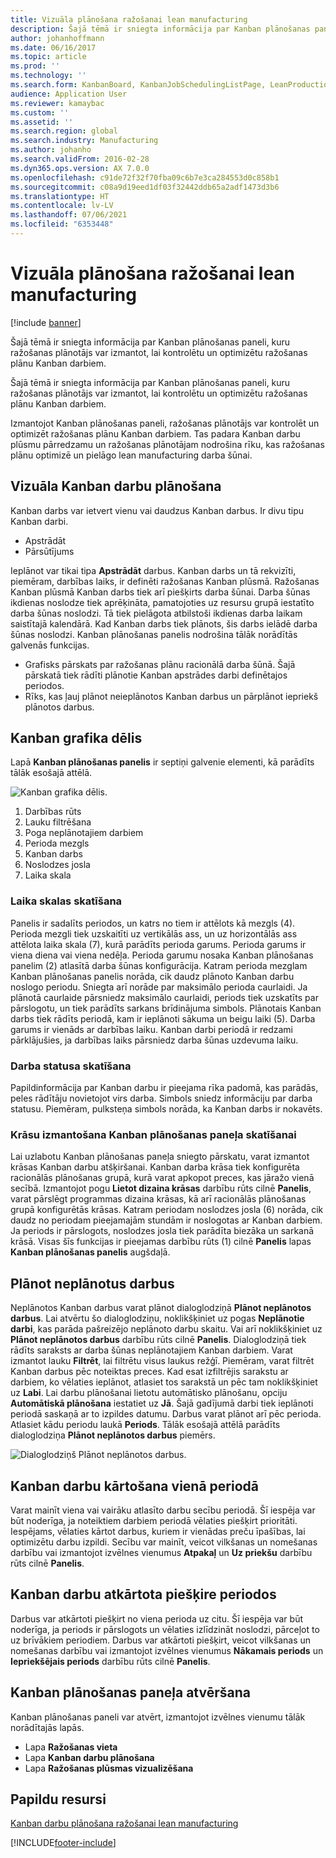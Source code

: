 ```yaml
---
title: Vizuāla plānošana ražošanai lean manufacturing
description: Šajā tēmā ir sniegta informācija par Kanban plānošanas paneli, kuru ražošanas plānotājs var izmantot, lai kontrolētu un optimizētu ražošanas plānu Kanban darbiem.
author: johanhoffmann
ms.date: 06/16/2017
ms.topic: article
ms.prod: ''
ms.technology: ''
ms.search.form: KanbanBoard, KanbanJobSchedulingListPage, LeanProductionFlowVisualization, KanbanBoardUnplannedJobs
audience: Application User
ms.reviewer: kamaybac
ms.custom: ''
ms.assetid: ''
ms.search.region: global
ms.search.industry: Manufacturing
ms.author: johanho
ms.search.validFrom: 2016-02-28
ms.dyn365.ops.version: AX 7.0.0
ms.openlocfilehash: c91de72f32f70fba09c6b7e3ca284553d0c858b1
ms.sourcegitcommit: c08a9d19eed1df03f32442ddb65a2adf1473d3b6
ms.translationtype: HT
ms.contentlocale: lv-LV
ms.lasthandoff: 07/06/2021
ms.locfileid: "6353448"
---
```

# <a name="visual-scheduling-for-lean-manufacturing"></a>Vizuāla plānošana ražošanai lean manufacturing

[!include [banner](../includes/banner.md)]

Šajā tēmā ir sniegta informācija par Kanban plānošanas paneli, kuru ražošanas plānotājs var izmantot, lai kontrolētu un optimizētu ražošanas plānu Kanban darbiem.

Šajā tēmā ir sniegta informācija par Kanban plānošanas paneli, kuru ražošanas plānotājs var izmantot, lai kontrolētu un optimizētu ražošanas plānu Kanban darbiem.

Izmantojot Kanban plānošanas paneli, ražošanas plānotājs var kontrolēt un optimizēt ražošanas plānu Kanban darbiem. Tas padara Kanban darbu plūsmu pārredzamu un ražošanas plānotājam nodrošina rīku, kas ražošanas plānu optimizē un pielāgo lean manufacturing darba šūnai.

## <a name="visual-scheduling-of-kanban-jobs"></a>Vizuāla Kanban darbu plānošana
Kanban darbs var ietvert vienu vai daudzus Kanban darbus. Ir divu tipu Kanban darbi.

-   Apstrādāt
-   Pārsūtījums

Ieplānot var tikai tipa **Apstrādāt** darbus. Kanban darbs un tā rekvizīti, piemēram, darbības laiks, ir definēti ražošanas Kanban plūsmā. Ražošanas Kanban plūsmā Kanban darbs tiek arī piešķirts darba šūnai. Darba šūnas ikdienas noslodze tiek aprēķināta, pamatojoties uz resursu grupā iestatīto darba šūnas noslodzi. Tā tiek pielāgota atbilstoši ikdienas darba laikam saistītajā kalendārā. Kad Kanban darbs tiek plānots, šis darbs ielādē darba šūnas noslodzi. Kanban plānošanas panelis nodrošina tālāk norādītās galvenās funkcijas.

-   Grafisks pārskats par ražošanas plānu racionālā darba šūnā. Šajā pārskatā tiek rādīti plānotie Kanban apstrādes darbi definētajos periodos.
-   Rīks, kas ļauj plānot neieplānotos Kanban darbus un pārplānot iepriekš plānotos darbus.

## <a name="kanban-schedule-board"></a>Kanban grafika dēlis
Lapā **Kanban plānošanas panelis** ir septiņi galvenie elementi, kā parādīts tālāk esošajā attēlā. 

![Kanban grafika dēlis.](./media/kanban-schedule-board-1024x554.png)
1.  Darbības rūts
2.  Lauku filtrēšana
3.  Poga neplānotajiem darbiem
4.  Perioda mezgls
5.  Kanban darbs
6.  Noslodzes josla
7.  Laika skala

### <a name="view-the-time-scale"></a>Laika skalas skatīšana

Panelis ir sadalīts periodos, un katrs no tiem ir attēlots kā mezgls (4). Perioda mezgli tiek uzskaitīti uz vertikālās ass, un uz horizontālās ass attēlota laika skala (7), kurā parādīts perioda garums. Perioda garums ir viena diena vai viena nedēļa. Perioda garumu nosaka Kanban plānošanas panelim (2) atlasītā darba šūnas konfigurācija. Katram perioda mezglam Kanban plānošanas panelis norāda, cik daudz plānoto Kanban darbu noslogo periodu. Sniegta arī norāde par maksimālo perioda caurlaidi. Ja plānotā caurlaide pārsniedz maksimālo caurlaidi, periods tiek uzskatīts par pārslogotu, un tiek parādīts sarkans brīdinājuma simbols. Plānotais Kanban darbs tiek rādīts periodā, kam ir ieplānoti sākuma un beigu laiki (5). Darba garums ir vienāds ar darbības laiku. Kanban darbi periodā ir redzami pārklājušies, ja darbības laiks pārsniedz darba šūnas uzdevuma laiku.

### <a name="view-job-status"></a>Darba statusa skatīšana

Papildinformācija par Kanban darbu ir pieejama rīka padomā, kas parādās, peles rādītāju novietojot virs darba. Simbols sniedz informāciju par darba statusu. Piemēram, pulksteņa simbols norāda, ka Kanban darbs ir nokavēts.

### <a name="use-colors-to-view-the-kanban-schedule-board"></a>Krāsu izmantošana Kanban plānošanas paneļa skatīšanai

Lai uzlabotu Kanban plānošanas paneļa sniegto pārskatu, varat izmantot krāsas Kanban darbu atšķiršanai. Kanban darba krāsa tiek konfigurēta racionālās plānošanas grupā, kurā varat apkopot preces, kas jāražo vienā secībā. Izmantojot pogu **Lietot dizaina krāsas** darbību rūts cilnē **Panelis**, varat pārslēgt programmas dizaina krāsas, kā arī racionālās plānošanas grupā konfigurētās krāsas. Katram periodam noslodzes josla (6) norāda, cik daudz no periodam pieejamajām stundām ir noslogotas ar Kanban darbiem. Ja periods ir pārslogots, noslodzes josla tiek parādīta biezāka un sarkanā krāsā. Visas šīs funkcijas ir pieejamas darbību rūts (1) cilnē **Panelis** lapas **Kanban plānošanas panelis** augšdaļā.

## <a name="plan-unplanned-jobs"></a>Plānot neplānotus darbus
Neplānotos Kanban darbus varat plānot dialoglodziņā **Plānot neplānotos darbus**. Lai atvērtu šo dialoglodziņu, noklikšķiniet uz pogas **Neplānotie darbi**, kas parāda pašreizējo neplānoto darbu skaitu. Vai arī noklikšķiniet uz **Plānot neplānotos darbus** darbību rūts cilnē **Panelis**. Dialoglodziņā tiek rādīts saraksts ar darba šūnas neplānotajiem Kanban darbiem. Varat izmantot lauku **Filtrēt**, lai filtrētu visus laukus režģī. Piemēram, varat filtrēt Kanban darbus pēc noteiktas preces. Kad esat izfiltrējis sarakstu ar darbiem, ko vēlaties ieplānot, atlasiet tos sarakstā un pēc tam noklikšķiniet uz **Labi**. Lai darbu plānošanai lietotu automātisko plānošanu, opciju **Automātiskā plānošana** iestatiet uz **Jā**. Šajā gadījumā darbi tiek ieplānoti periodā saskaņā ar to izpildes datumu. Darbus varat plānot arī pēc perioda. Atlasiet kādu periodu laukā **Periods**. Tālāk esošajā attēlā parādīts dialoglodziņa **Plānot neplānotos darbus** piemērs. 

![Dialoglodziņš Plānot neplānotos darbus.](./media/plan-unplanned-jobs-1024x564.png)

## <a name="sequence-kanban-jobs-within-the-same-period"></a>Kanban darbu kārtošana vienā periodā
Varat mainīt viena vai vairāku atlasīto darbu secību periodā. Šī iespēja var būt noderīga, ja noteiktiem darbiem periodā vēlaties piešķirt prioritāti. Iespējams, vēlaties kārtot darbus, kuriem ir vienādas preču īpašības, lai optimizētu darbu izpildi. Secību var mainīt, veicot vilkšanas un nomešanas darbību vai izmantojot izvēlnes vienumus **Atpakaļ** un **Uz priekšu** darbību rūts cilnē **Panelis**.

## <a name="reassign-kanban-jobs-across-periods"></a>Kanban darbu atkārtota piešķire periodos
Darbus var atkārtoti piešķirt no viena perioda uz citu. Šī iespēja var būt noderīga, ja periods ir pārslogots un vēlaties izlīdzināt noslodzi, pārceļot to uz brīvākiem periodiem. Darbus var atkārtoti piešķirt, veicot vilkšanas un nomešanas darbību vai izmantojot izvēlnes vienumus **Nākamais periods** un **Iepriekšējais periods** darbību rūts cilnē **Panelis**.

## <a name="open-the-kanban-schedule-board"></a>Kanban plānošanas paneļa atvēršana
Kanban plānošanas paneli var atvērt, izmantojot izvēlnes vienumu tālāk norādītajās lapās.

-   Lapa **Ražošanas vieta**
-   Lapa **Kanban darbu plānošana**
-   Lapa **Ražošanas plūsmas vizualizēšana**


## <a name="additional-resources"></a>Papildu resursi

[Kanban darbu plānošana ražošanai lean manufacturing](lean-manufacturing-kanban-job-scheduling.md)



[!INCLUDE[footer-include](../../includes/footer-banner.md)]